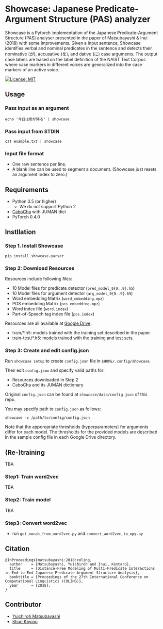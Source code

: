 # Showcase: Japanese Predicate-Argument Structure (PAS) analyzer

Showcase is a Pytorch implementation of the Japanese Predicate-Argument Structure (PAS) analyser presented in the paper of Matsubayashi & Inui (2018) with some improvements. 
Given a input sentence, Showcase identifies verbal and nominal predicates in the sentence and detects their nominative (が), accusative (を), and dative (に) case arguments. 
The output case labels are based on the label definition of the NAIST Text Corpus where case markers in different voices are generalized into the case markers of an active voice.

[![License: MIT](https://img.shields.io/badge/License-MIT-yellow.svg)](https://opensource.org/licenses/MIT)

## Usage

### Pass input as an argument

`echo '今日は雨が降る' | showcase`

### Pass input from STDIN

`cat example.txt | showcase`

### Input file format
 
- One raw sentence per line.
- A blank line can be used to segment a document. (Showcase just resets an argument index to zero.)


## Requirements

- Python 3.5 (or higher)
    - We do not support Python 2
- [CaboCha](https://taku910.github.io/cabocha/) with JUMAN dict
- PyTorch 0.4.0

## Instllation

### Step 1. Install Showcase

`pip install showcase-parser`

### Step 2: Download Resources

Resources include following files:

- 10 Model files for predicate detector (`pred_model_0{0..9}.h5`)
- 10 Model files for argument detector (`arg_model_0{0..9}.h5`)
- Word embedding Matrix (`word_embedding.npz`)
- POS embedding Matrix (`pos_embedding.npz`)
- Word index file (`word.index`)
- Part-of-Speech tag index file (`pos.index`)

Resources are all available at [Google Drive](https://drive.google.com/drive/folders/1AK_oWgx1jd5cF2QAGv--r63ky0dgd52C?usp=sharing).

- train/*.h5: models trained with the training set described in the paper.
- train-test/*.h5:  models trained with the training and test sets.

### Step 3: Create and edit config.json

Run `showcase setup` to create `config.json` file in `$HOME/.config/showcase`.

Then edit `config.json` and specify valid paths for:

- Resources downloaded in Step 2
- CaboCha and its JUMAN dictionary

Original `config.json` can be found at `showcase/data/config.json` of this repo.

You may specify path to `config.json` as follows:

`showcase -c /path/to/config/config.json`

Note that the apporopriate thresholds (hyperparameters) for arguments differ for each model. 
The thresholds for the provided models are described in the sample config file in each Google Drive directory.  

## (Re-)training
TBA

### Step1: Train word2vec
TBA

### Step2: Train model
TBA

### Step3: Convert word2vec

- run `get_vocab_from_word2vec.py` and `convert_word2vec_to_npy.py`

## Citation

```
@InProceedings{matsubayashi:2018:coling,
  author    = {Matsubayashi, Yuichiroh and Inui, Kentaro},
  title     = {Distance-Free Modeling of Multi-Predicate Interactions in End-to-End Japanese Predicate Argument Structure Analysis},
  booktitle = {Proceedings of the 27th International Conference on Computational Linguistics (COLING)},
  year      = {2018},
}
```

## Contributor
- [Yuichiroh Matsubayashi](http://www.cl.ecei.tohoku.ac.jp/~y-matsu/)
- [Shun Kiyono](http://www.cl.ecei.tohoku.ac.jp/~kiyono/)
